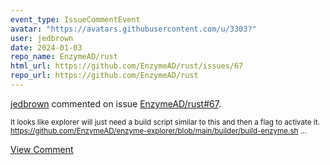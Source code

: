 ```yaml
---
event_type: IssueCommentEvent
avatar: "https://avatars.githubusercontent.com/u/3303?"
user: jedbrown
date: 2024-01-03
repo_name: EnzymeAD/rust
html_url: https://github.com/EnzymeAD/rust/issues/67
repo_url: https://github.com/EnzymeAD/rust
---
```


<a href='https://github.com/jedbrown' target='_blank'>jedbrown</a> commented on issue <a href='https://github.com/EnzymeAD/rust/issues/67' target='_blank'>EnzymeAD/rust#67</a>.

<small>It looks like explorer will just need a build script similar to this and then a flag to activate it. https://github.com/EnzymeAD/enzyme-explorer/blob/main/builder/build-enzyme.sh...</small>

<a href='https://github.com/EnzymeAD/rust/issues/67' target='_blank'>View Comment</a>